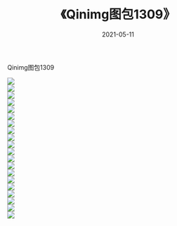 ﻿---
layout: post
title:  《Qinimg图包1309》
date:   2021-05-11
img: http://imgx.orgx.ga/Qinimg图包/Qinimg图包1309/000.jpg
categories: [美女, 清纯, 唯美]
---

Qinimg图包1309

 ![](http://imgx.orgx.ga/Qinimg图包/Qinimg图包1309/001.jpg) <br>![](http://imgx.orgx.ga/Qinimg图包/Qinimg图包1309/002.jpg) <br>![](http://imgx.orgx.ga/Qinimg图包/Qinimg图包1309/003.jpg) <br>![](http://imgx.orgx.ga/Qinimg图包/Qinimg图包1309/004.jpg) <br>![](http://imgx.orgx.ga/Qinimg图包/Qinimg图包1309/005.jpg) <br>![](http://imgx.orgx.ga/Qinimg图包/Qinimg图包1309/006.jpg) <br>![](http://imgx.orgx.ga/Qinimg图包/Qinimg图包1309/007.jpg) <br>![](http://imgx.orgx.ga/Qinimg图包/Qinimg图包1309/008.jpg) <br>![](http://imgx.orgx.ga/Qinimg图包/Qinimg图包1309/009.jpg) <br>![](http://imgx.orgx.ga/Qinimg图包/Qinimg图包1309/010.jpg) <br>![](http://imgx.orgx.ga/Qinimg图包/Qinimg图包1309/011.jpg) <br>![](http://imgx.orgx.ga/Qinimg图包/Qinimg图包1309/012.jpg) <br>![](http://imgx.orgx.ga/Qinimg图包/Qinimg图包1309/013.jpg) <br>![](http://imgx.orgx.ga/Qinimg图包/Qinimg图包1309/014.jpg) <br>![](http://imgx.orgx.ga/Qinimg图包/Qinimg图包1309/015.jpg) <br>![](http://imgx.orgx.ga/Qinimg图包/Qinimg图包1309/016.jpg) <br>![](http://imgx.orgx.ga/Qinimg图包/Qinimg图包1309/017.jpg) <br>![](http://imgx.orgx.ga/Qinimg图包/Qinimg图包1309/018.jpg) <br>![](http://imgx.orgx.ga/Qinimg图包/Qinimg图包1309/019.jpg) <br>![](http://imgx.orgx.ga/Qinimg图包/Qinimg图包1309/020.jpg) <br>